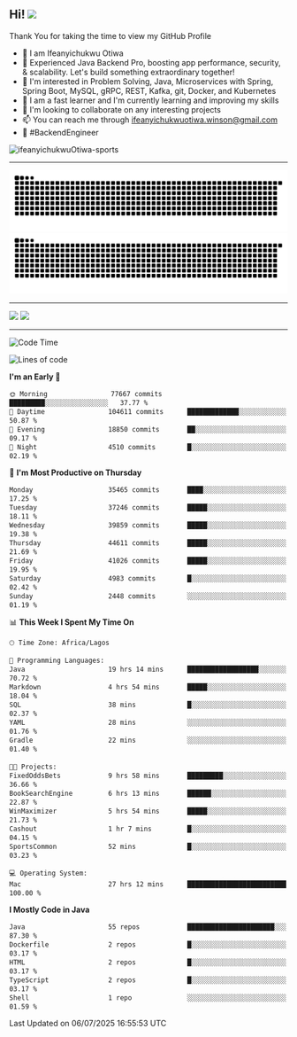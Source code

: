 <!-- BLOG-POST-LIST:START --><!-- BLOG-POST-LIST:END -->

## Hi! <img src="https://media.giphy.com/media/hvRJCLFzcasrR4ia7z/giphy.gif" width="4%"> 

Thank You for taking the time to view my GitHub Profile

- 👋 I am Ifeanyichukwu Otiwa
- 🚀 Experienced Java Backend Pro, boosting app performance, security, & scalability. Let's build something extraordinary together!
- 👀 I'm interested in Problem Solving, Java, Microservices with Spring, Spring Boot, MySQL, gRPC, REST, Kafka, git, Docker, and Kubernetes
- 🌱 I am a fast learner and I'm currently learning and improving my skills
- 💞️ I'm looking to collaborate on any interesting projects
- 📫 You can reach me through ifeanyichukwuotiwa.winson@gmail.com
- 🚀 #BackendEngineer

<p align="left" marginTop="10px"> <img src="https://komarev.com/ghpvc/?username=ifeanyichukwuOtiwa-sports&label=Profile%20views&color=0e75b6&style=for-the-badge" alt="ifeanyichukwuOtiwa-sports" /> </p>

***

<!--🐍📈SNAKEGRAPH / 🌐WEBSITE: https://github.com/Platane/snk -->
![github contribution grid snake animation](https://raw.githubusercontent.com/ifeanyichukwuOtiwa-sports/ifeanyichukwuOtiwa-sports/output/github-contribution-grid-snake-dark.svg#gh-dark-mode-only)![github contribution grid snake animation](https://raw.githubusercontent.com/ifeanyichukwuOtiwa-sports/ifeanyichukwuOtiwa-sports/output/github-contribution-grid-snake.svg#gh-light-mode-only)

***

<p float="left">
  <img float="left" src="https://github-readme-stats.vercel.app/api?username=ifeanyichukwuOtiwa-sports&count_private=true&include_all_commits=true&theme=react&show_icons=true" />
  <img float="right" src="https://github-readme-stats.vercel.app/api/top-langs/?username=ifeanyichukwuOtiwa-sports&layout=compact&show_icons=true&theme=react" /> 
</p>

***



<!--START_SECTION:waka-->
![Code Time](http://img.shields.io/badge/Code%20Time-3%2C920%20hrs%2058%20mins-blue)

![Lines of code](https://img.shields.io/badge/From%20Hello%20World%20I%27ve%20Written-56.1%20million%20lines%20of%20code-blue)

**I'm an Early 🐤** 

```text
🌞 Morning                77667 commits       █████████░░░░░░░░░░░░░░░░   37.77 % 
🌆 Daytime                104611 commits      █████████████░░░░░░░░░░░░   50.87 % 
🌃 Evening                18850 commits       ██░░░░░░░░░░░░░░░░░░░░░░░   09.17 % 
🌙 Night                  4510 commits        █░░░░░░░░░░░░░░░░░░░░░░░░   02.19 % 
```
📅 **I'm Most Productive on Thursday** 

```text
Monday                   35465 commits       ████░░░░░░░░░░░░░░░░░░░░░   17.25 % 
Tuesday                  37246 commits       █████░░░░░░░░░░░░░░░░░░░░   18.11 % 
Wednesday                39859 commits       █████░░░░░░░░░░░░░░░░░░░░   19.38 % 
Thursday                 44611 commits       █████░░░░░░░░░░░░░░░░░░░░   21.69 % 
Friday                   41026 commits       █████░░░░░░░░░░░░░░░░░░░░   19.95 % 
Saturday                 4983 commits        █░░░░░░░░░░░░░░░░░░░░░░░░   02.42 % 
Sunday                   2448 commits        ░░░░░░░░░░░░░░░░░░░░░░░░░   01.19 % 
```


📊 **This Week I Spent My Time On** 

```text
🕑︎ Time Zone: Africa/Lagos

💬 Programming Languages: 
Java                     19 hrs 14 mins      ██████████████████░░░░░░░   70.72 % 
Markdown                 4 hrs 54 mins       █████░░░░░░░░░░░░░░░░░░░░   18.04 % 
SQL                      38 mins             █░░░░░░░░░░░░░░░░░░░░░░░░   02.37 % 
YAML                     28 mins             ░░░░░░░░░░░░░░░░░░░░░░░░░   01.76 % 
Gradle                   22 mins             ░░░░░░░░░░░░░░░░░░░░░░░░░   01.40 % 

🐱‍💻 Projects: 
FixedOddsBets            9 hrs 58 mins       █████████░░░░░░░░░░░░░░░░   36.66 % 
BookSearchEngine         6 hrs 13 mins       ██████░░░░░░░░░░░░░░░░░░░   22.87 % 
WinMaximizer             5 hrs 54 mins       █████░░░░░░░░░░░░░░░░░░░░   21.73 % 
Cashout                  1 hr 7 mins         █░░░░░░░░░░░░░░░░░░░░░░░░   04.15 % 
SportsCommon             52 mins             █░░░░░░░░░░░░░░░░░░░░░░░░   03.23 % 

💻 Operating System: 
Mac                      27 hrs 12 mins      █████████████████████████   100.00 % 
```

**I Mostly Code in Java** 

```text
Java                     55 repos            ██████████████████████░░░   87.30 % 
Dockerfile               2 repos             █░░░░░░░░░░░░░░░░░░░░░░░░   03.17 % 
HTML                     2 repos             █░░░░░░░░░░░░░░░░░░░░░░░░   03.17 % 
TypeScript               2 repos             █░░░░░░░░░░░░░░░░░░░░░░░░   03.17 % 
Shell                    1 repo              ░░░░░░░░░░░░░░░░░░░░░░░░░   01.59 % 
```




 Last Updated on 06/07/2025 16:55:53 UTC
<!--END_SECTION:waka-->

<!--
<p align="center">
![trophy](https://github-profile-trophy.vercel.app/?username=ifeanyichukwuOtiwa-sports&theme=onedark) (https://github.com/ryo-ma/github-profile-trophy)
</p>
-->

<!---
ifeanyi-otiwa/ifeanyi-otiwa is a ✨ special ✨ repository because its `README.md` (this file) appears on your GitHub profile.
You can click the Preview link to take a look at your changes.
--->
